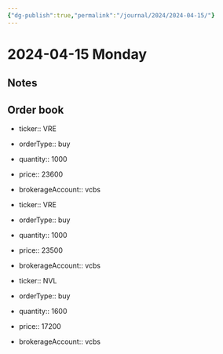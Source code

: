 ```yaml
---
{"dg-publish":true,"permalink":"/journal/2024/2024-04-15/"}
---
```


# 2024-04-15 Monday

## Notes

## Order book

- ticker:: VRE
- orderType:: buy
- quantity:: 1000
- price:: 23600
- brokerageAccount:: vcbs

- ticker:: VRE
- orderType:: buy
- quantity:: 1000
- price:: 23500
- brokerageAccount:: vcbs

- ticker:: NVL
- orderType:: buy
- quantity:: 1600
- price:: 17200
- brokerageAccount:: vcbs